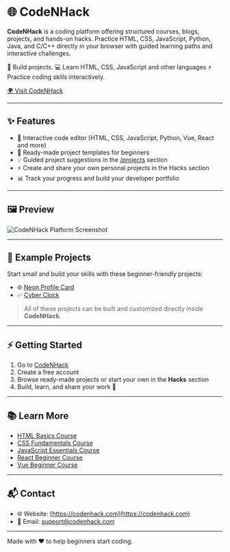 # 🌐 CodeNHack

**CodeNHack** is a coding platform offering structured courses, blogs, projects, and hands-on hacks. Practice HTML, CSS, JavaScript, Python, Java, and C/C++ directly in your browser with guided learning paths and interactive challenges.

🚀 Build projects. 💻 Learn HTML, CSS, JavaScript and other languages ⚡ Practice coding skills interactively.

[🌍 Visit CodeNHack](https://codenhack.com)

---

## ✨ Features

- 📝 Interactive code editor (HTML, CSS, JavaScript, Python, Vue, React and more)
- 📁 Ready-made project templates for beginners
- 💡 Guided project suggestions in the [/projects](https://codenhack.com/projects) section
- ⚡ Create and share your own personal projects in the Hacks section
- 📊 Track your progress and build your developer portfolio

---

## 🖼️ Preview

![CodeNHack Platform Screenshot](https://i.ibb.co/6JV68PVr/Screenshot-1.png)

---

## 🧩 Example Projects

Start small and build your skills with these beginner-friendly projects:

- 🌐 [Neon Profile Card](https://codenhack.com/projects/neon-profile-card)
- ✅ [Cyber Clock](https://codenhack.com/projects/cyber-clock)

> All of these projects can be built and customized directly inside **CodeNHack**.

---

## ⚡ Getting Started

1. Go to [CodeNHack](https://codenhack.com)
2. Create a free account
3. Browse ready-made projects or start your own in the **Hacks** section
4. Build, learn, and share your work 🎉

---

## 📚 Learn More

- [HTML Basics Course](https://codenhack.com/courses/html)  
- [CSS Fundamentals Course](https://codenhack.com/courses/css)  
- [JavaScript Essentials Course](https://codenhack.com/courses/js)  
- [React Beginner Course](https://codenhack.com/courses/react)  
- [Vue Beginner Course](https://codenhack.com/courses/vue)  

---

## 📬 Contact

- 🌐 Website: [https://codenhack.com](https://codenhack.com)
- 📧 Email: support@codenhack.com
---

Made with ❤️ to help beginners start coding.
